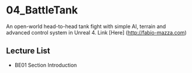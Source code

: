 # 04_BattleTank
An open-world head-to-head tank fight with simple AI, terrain and advanced control system in Unreal 4.
Link [Here] (http://fabio-mazza.com)

## Lecture List
* BE01 Section Introduction
